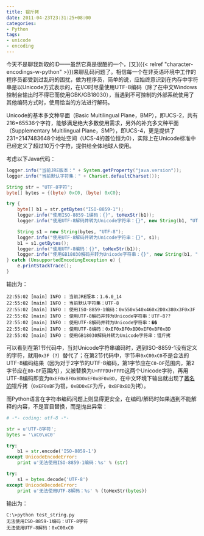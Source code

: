 ```yaml
---
title: 锟斤拷
date: 2011-04-23T23:31:25+08:00
categories:
- Python
tags:
- unicode
- encoding
---
```


今天不是聊我新取的ID——虽然它真是很酷的一个，[又]({{< relref "character-encodings-w-python" >}})来聊乱码问题了。相信每一个在非英语环境中工作的程序员都受到过乱码的困扰，做为程序员，简单的说，应始终意识到在内存中字符串是以Unicode方式表示的，在I/O时尽量使用UTF-8编码（除了在中文Windows控制台输出时不得已而使用GBK/GB18030），当遇到不可控制的外部系统使用了其他编码方式时，使用恰当的方法进行解码。
<!-- more -->
Unicode的基本多文种平面（Basic Multilingual Plane，BMP），即UCS-2，共有216\=65536个字符，能够满足绝大多数使用需求，另外的补充多文种平面（Supplementary Multilingual Plane，SMP），即UCS-4，更是提供了231\=2147483648个地址空间（UCS-4的首位恒为0），实际上在Unicode标准中已经定义了超过10万个字符，提供给全体地球人使用。

考虑以下Java代码：

```java
logger.info("当前JRE版本：" + System.getProperty("java.version"));
logger.info("当前默认字符集：" + Charset.defaultCharset());

String str = "UTF-8字符";
byte[] bytes = {(byte) 0xC0, (byte) 0xC0};

try {
	byte[] b1 = str.getBytes("ISO-8859-1");
	logger.info("使用ISO-8859-1编码：{}", toHexStr(b1));
	logger.info("使用UTF-8解码并转为Unicode字符串：{}", new String(b1, "UTF-8"));

	String s1 = new String(bytes, "UTF-8");
	logger.info("使用UTF-8解码并转为Unicode字符串：{}", s1);
	b1 = s1.getBytes();
	logger.info("使用UTF-8编码：{}", toHexStr(b1));
	logger.info("使用GB18030解码并转为Unicode字符串：{}", new String(b1, "GB18030"));
} catch (UnsupportedEncodingException e) {
	e.printStackTrace();
}
```

输出为：

```shell
22:55:02 [main] INFO : 当前JRE版本：1.6.0_14
22:55:02 [main] INFO : 当前默认字符集：UTF-8
22:55:02 [main] INFO : 使用ISO-8859-1编码：0x550x540x460x2D0x380x3F0x3F
22:55:02 [main] INFO : 使用UTF-8解码并转为Unicode字符串：UTF-8??
22:55:02 [main] INFO : 使用UTF-8解码并转为Unicode字符串：��
22:55:02 [main] INFO : 使用UTF-8编码：0xEF0xBF0xBD0xEF0xBF0xBD
22:55:02 [main] INFO : 使用GB18030解码并转为Unicode字符串：锟斤拷
```

可以看到在第1节代码中，当对Unicode字符串编码时，遇到ISO-8859-1没有定义的字符，就用`0x3F`（`?`）替代了；在第2节代码中，字节串`0xC00xC0`不是合法的UTF-8编码结果（因为对于2字节的UTF-8编码，第1字节应在`C0-DF`范围内，第2字节应在`80-BF`范围内），又被替换为`U+FFFDU+FFFD`这两个Unicode字符，再用UTF-8编码即变为`0xEF0xBF0xBD0xEF0xBF0xBD`，在中文环境下输出就出现了[著名的](http://baike.baidu.com/view/2638658.htm#sub2638658)锟斤拷（`0xEF0xBF`为锟，`0xBD0xEF`为斤，`0xBF0xBD`为拷）。

而Python语言在字符串编码问题上则显得更安全，在编码/解码时如果遇到不能解释的内容，不是盲目替换，而是抛出异常：

```python
# -*- coding: utf-8 -*-

str = u'UTF-8字符';
bytes = '\xC0\xC0'

try:
    b1 = str.encode('ISO-8859-1')
except UnicodeEncodeError:
    print u'无法使用ISO-8859-1编码：%s' % (str)

try:
    s1 = bytes.decode('UTF-8')
except UnicodeDecodeError:
    print u'无法使用UTF-8解码：%s' % (toHexStr(bytes))
```

输出为：

```shell
C:\>python test_string.py
无法使用ISO-8859-1编码：UTF-8字符
无法使用UTF-8解码：0xC00xC0
```
